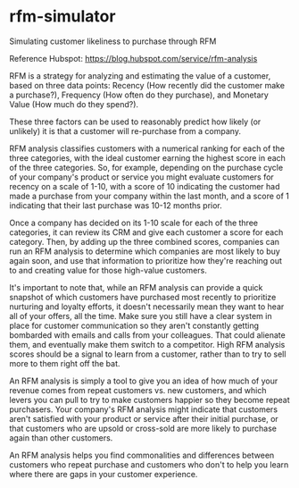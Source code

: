 # rfm-simulator
Simulating customer likeliness to purchase through RFM

Reference Hubspot: https://blog.hubspot.com/service/rfm-analysis

RFM is a strategy for analyzing and estimating the value of a customer, based on three data points: Recency (How recently did the customer make a purchase?), Frequency (How often do they purchase), and Monetary Value (How much do they spend?).

These three factors can be used to reasonably predict how likely (or unlikely) it is that a customer will re-purchase from a company. 

RFM analysis classifies customers with a numerical ranking for each of the three categories, with the ideal customer earning the highest score in each of the three categories. So, for example, depending on the purchase cycle of your company's product or service you might evaluate customers for recency on a scale of 1-10, with a score of 10 indicating the customer had made a purchase from your company within the last month, and a score of 1 indicating that their last purchase was 10-12 months prior.

Once a company has decided on its 1-10 scale for each of the three categories, it can review its CRM and give each customer a score for each category. Then, by adding up the three combined scores, companies can run an RFM analysis to determine which companies are most likely to buy again soon, and use that information to prioritize how they're reaching out to and creating value for those high-value customers.

It's important to note that, while an RFM analysis can provide a quick snapshot of which customers have purchased most recently to prioritize nurturing and loyalty efforts, it doesn't necessarily mean they want to hear all of your offers, all the time. Make sure you still have a clear system in place for customer communication so they aren't constantly getting bombarded with emails and calls from your colleagues. That could alienate them, and eventually make them switch to a competitor. High RFM analysis scores should be a signal to learn from a customer, rather than to try to sell more to them right off the bat.

An RFM analysis is simply a tool to give you an idea of how much of your revenue comes from repeat customers vs. new customers, and which levers you can pull to try to make customers happier so they become repeat purchasers. Your company's RFM analysis might indicate that customers aren't satisfied with your product or service after their initial purchase, or that customers who are upsold or cross-sold are more likely to purchase again than other customers.

An RFM analysis helps you find commonalities and differences between customers who repeat purchase and customers who don't to help you learn where there are gaps in your customer experience.

